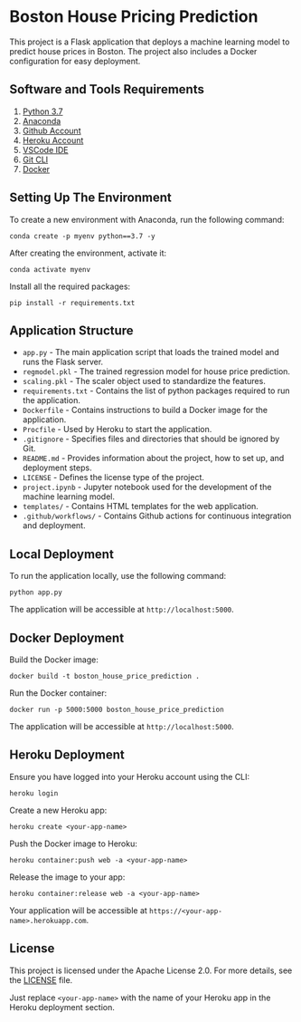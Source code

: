 # Boston House Pricing Prediction

This project is a Flask application that deploys a machine learning model to predict house prices in Boston. The project also includes a Docker configuration for easy deployment.

## Software and Tools Requirements

1. [Python 3.7](https://www.python.org/downloads/release/python-370/)
2. [Anaconda](https://www.anaconda.com/products/distribution)
3. [Github Account](https://github.com/)
4. [Heroku Account](https://heroku.com)
5. [VSCode IDE](https://code.visualstudio.com/)
6. [Git CLI](https://git-scm.com/book/en/v2/Getting-Started-The-Command-Line)
7. [Docker](https://www.docker.com/)

## Setting Up The Environment

To create a new environment with Anaconda, run the following command:

```
conda create -p myenv python==3.7 -y
```

After creating the environment, activate it:

```
conda activate myenv
```

Install all the required packages:

```
pip install -r requirements.txt
```

## Application Structure

- `app.py` - The main application script that loads the trained model and runs the Flask server.
- `regmodel.pkl` - The trained regression model for house price prediction.
- `scaling.pkl` - The scaler object used to standardize the features.
- `requirements.txt` - Contains the list of python packages required to run the application.
- `Dockerfile` - Contains instructions to build a Docker image for the application.
- `Procfile` - Used by Heroku to start the application.
- `.gitignore` - Specifies files and directories that should be ignored by Git.
- `README.md` - Provides information about the project, how to set up, and deployment steps.
- `LICENSE` - Defines the license type of the project.
- `project.ipynb` - Jupyter notebook used for the development of the machine learning model.
- `templates/` - Contains HTML templates for the web application.
- `.github/workflows/` - Contains Github actions for continuous integration and deployment.

## Local Deployment

To run the application locally, use the following command:

```
python app.py
```

The application will be accessible at `http://localhost:5000`.

## Docker Deployment

Build the Docker image:

```
docker build -t boston_house_price_prediction .
```

Run the Docker container:

```
docker run -p 5000:5000 boston_house_price_prediction
```

The application will be accessible at `http://localhost:5000`.

## Heroku Deployment

Ensure you have logged into your Heroku account using the CLI:

```
heroku login
```

Create a new Heroku app:

```
heroku create <your-app-name>
```

Push the Docker image to Heroku:

```
heroku container:push web -a <your-app-name>
```

Release the image to your app:

```
heroku container:release web -a <your-app-name>
```

Your application will be accessible at `https://<your-app-name>.herokuapp.com`.

## License

This project is licensed under the Apache License 2.0. For more details, see the [LICENSE](LICENSE) file.

Just replace `<your-app-name>` with the name of your Heroku app in the Heroku deployment section.
